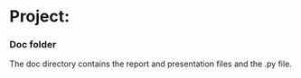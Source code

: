 # Project: 
### Doc folder

The doc directory contains the report and presentation files and the .py file.
